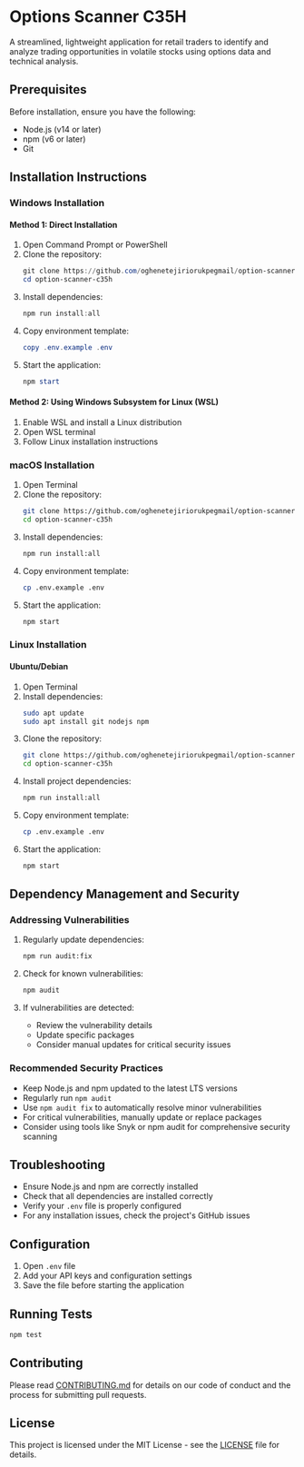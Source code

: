# Options Scanner C35H

A streamlined, lightweight application for retail traders to identify and analyze trading opportunities in volatile stocks using options data and technical analysis.

## Prerequisites

Before installation, ensure you have the following:
- Node.js (v14 or later)
- npm (v6 or later)
- Git

## Installation Instructions

### Windows Installation

#### Method 1: Direct Installation
1. Open Command Prompt or PowerShell
2. Clone the repository:
   ```powershell
   git clone https://github.com/oghenetejiriorukpegmail/option-scanner-c35h.git
   cd option-scanner-c35h
   ```
3. Install dependencies:
   ```powershell
   npm run install:all
   ```
4. Copy environment template:
   ```powershell
   copy .env.example .env
   ```
5. Start the application:
   ```powershell
   npm start
   ```

#### Method 2: Using Windows Subsystem for Linux (WSL)
1. Enable WSL and install a Linux distribution
2. Open WSL terminal
3. Follow Linux installation instructions

### macOS Installation

1. Open Terminal
2. Clone the repository:
   ```bash
   git clone https://github.com/oghenetejiriorukpegmail/option-scanner-c35h.git
   cd option-scanner-c35h
   ```
3. Install dependencies:
   ```bash
   npm run install:all
   ```
4. Copy environment template:
   ```bash
   cp .env.example .env
   ```
5. Start the application:
   ```bash
   npm start
   ```

### Linux Installation

#### Ubuntu/Debian
1. Open Terminal
2. Install dependencies:
   ```bash
   sudo apt update
   sudo apt install git nodejs npm
   ```
3. Clone the repository:
   ```bash
   git clone https://github.com/oghenetejiriorukpegmail/option-scanner-c35h.git
   cd option-scanner-c35h
   ```
4. Install project dependencies:
   ```bash
   npm run install:all
   ```
5. Copy environment template:
   ```bash
   cp .env.example .env
   ```
6. Start the application:
   ```bash
   npm start
   ```

## Dependency Management and Security

### Addressing Vulnerabilities
1. Regularly update dependencies:
   ```bash
   npm run audit:fix
   ```

2. Check for known vulnerabilities:
   ```bash
   npm audit
   ```

3. If vulnerabilities are detected:
   - Review the vulnerability details
   - Update specific packages
   - Consider manual updates for critical security issues

### Recommended Security Practices
- Keep Node.js and npm updated to the latest LTS versions
- Regularly run `npm audit`
- Use `npm audit fix` to automatically resolve minor vulnerabilities
- For critical vulnerabilities, manually update or replace packages
- Consider using tools like Snyk or npm audit for comprehensive security scanning

## Troubleshooting

- Ensure Node.js and npm are correctly installed
- Check that all dependencies are installed correctly
- Verify your `.env` file is properly configured
- For any installation issues, check the project's GitHub issues

## Configuration

1. Open `.env` file
2. Add your API keys and configuration settings
3. Save the file before starting the application

## Running Tests

```bash
npm test
```

## Contributing

Please read [CONTRIBUTING.md](CONTRIBUTING.md) for details on our code of conduct and the process for submitting pull requests.

## License

This project is licensed under the MIT License - see the [LICENSE](LICENSE) file for details.
